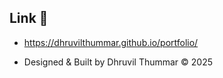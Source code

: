 ## Link 🔗

* https://dhruvilthummar.github.io/portfolio/

* Designed & Built by Dhruvil Thummar © 2025